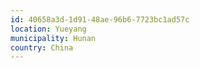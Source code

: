 ```yaml
---
id: 40658a3d-1d91-48ae-96b6-7723bc1ad57c
location: Yueyang
municipality: Hunan
country: China
---
```

